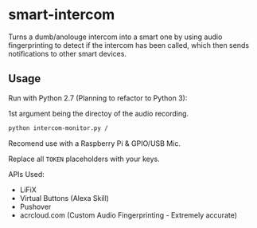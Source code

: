 # smart-intercom
Turns a dumb/anolouge intercom into a smart one by using audio fingerprinting to detect if the intercom has been called, which then sends notifications to other smart devices.

## Usage

Run with Python 2.7 (Planning to refactor to Python 3):

1st argument being the directoy of the audio recording.

```sh
python intercom-monitor.py /
```

Recomend use with a Raspberry Pi & GPIO/USB Mic.

Replace all `TOKEN` placeholders with your keys.

APIs Used:

* LiFiX
* Virtual Buttons (Alexa Skill)
* Pushover
* acrcloud.com (Custom Audio Fingerprinting - Extremely accurate)
